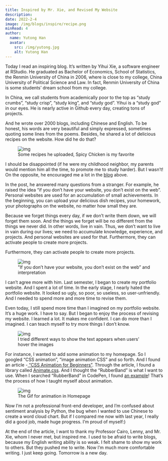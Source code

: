 ```yaml
---
title: Inspired by Mr. Xie, and Revised My Website
description: 
date: 2022-2-4
image: /img/blogs/inspire/recipe.png
minRead: 4
author:
  name: Yutong Han
  avatar:
    src: /img/yutong.jpg
    alt: Yutong Han
---
```


Today I read an inspiring blog. It’s written by Yihui Xie, a software engineer at RStudio. He graduated as Bachelor of Economics, School of Statistics, the Renmin University of China in 2006, where is close to my college, China University of Political Science and Law. In fact, Renmin University of China is some students’ dream school from my college.

In China, we call students from academically poor to the top as “study crumbs”, “study crisp”, “study king”, and “study god”. Yihui is a “study god” in our eyes. He is nearly active in Github every day, creating tons of projects.

And he wrote over 2000 blogs, including Chinese and English. To be honest, his words are very beautiful and simply expressed, sometimes quoting some lines from the poems. Besides, he shared a lot of delicious recipes on the website. How did he do that?

<figure class="blog-img-container">
  <img src="/img/blogs/inspire/recipe.png" class="blog-img-small" alt="img" loading="lazy" />
  <figcaption class="blog-img-caption">Some recipes he uploaded, Spicy Chicken is my favorite</figcaption>
</figure>

I should be disappointed (if he were my childhood neighbor, my parents would mention him all the time, to promote me to study harder). But I wasn’t! On the opposite, he encouraged me a lot in the [blog](https://yihui.org/cn/2019/07/inner-peace/) above.

In the post, he answered many questions from a stranger. For example, he raised the idea “if you don’t have your website, you don’t exist on the web”. Personal websites are used for an accumulation of small achievements. In the beginning, you can upload your delicious dish recipes, your homework, your photographs on the website, no matter how small they are.

Because we forget things every day, if we don’t write them down, we will forget them soon. And the things we forget will be no different from the things we never did. In other words, live in vain. Thus, we don’t want to live in vain during our lives; we need to accumulate knowledge, experience, and projects. And personal websites are used for that. Furthermore, they can activate people to create more projects.

Furthermore, they can activate people to create more projects.

<figure class="blog-img-container">
  <img src="/img/blogs/inspire/yihui.jpg" class="blog-img-small" alt="img" loading="lazy" />
  <figcaption class="blog-img-caption">"If you don’t have your website, you don’t exist on the web” and interpretation</figcaption>
</figure>

I can’t agree more with him. Last semester, I began to create my portfolio website. And I spent a lot of time. In the early stage, I nearly hated the portfolio website. It looked so ugly, so poor, so useless, so user-unfriendly. And I needed to spend more and more time to revise them.

Even today, I still spend more time than I imagined on my portfolio website. It’s a huge work. I have to say. But I began to enjoy the process of revising my website. I learned a lot. It makes me confident. I can do more than I imagined. I can teach myself to try more things I don’t know.

<figure class="blog-img-container">
  <img src="/img/blogs/inspire/hover.png" class="blog-img-small" alt="img" loading="lazy" />
  <figcaption class="blog-img-caption">I tried different ways to show the text appears when users' hover the images</figcaption>
</figure>

For instance, I wanted to add some animation to my homepage. So I googled “CSS animation”, “image animation CSS” and so forth. And I found an article -[ “CSS Animation for Beginners”](https://thoughtbot.com/blog/css-animation-for-beginners). Through the article, I found a library called [Animate.css](https://animate.style/). And I thought the “RubberBand” is what I want to use. When I searched “RubberBand” in CodePen, I found [an example](https://codepen.io/levineuland/pen/AmwCL)! That’s the process of how I taught myself about animation.

<figure class="blog-img-container">
  <img src="/img/blogs/inspire/profileanimation.gif" class="blog-img-small" alt="img" loading="lazy" />
  <figcaption class="blog-img-caption">The Gif for animation in Homepage</figcaption>
</figure>

Now I’m not a professional front-end developer, and I’m confused about sentiment analysis by Python, the bug when I wanted to use Chinese to create a word cloud chart. But if I compared me now with last year, I really did a good job, made huge progress. I’m proud of myself:)

At the end of the article, I want to thank my Professor Cairo, Lenny, and Mr. Xie, whom I never met, but inspired me. I used to be afraid to write blogs, because my English writing ability is so weak. I felt shame to show my work to others. But they pushed me to write. Now I’m much more comfortable writing. I just keep going. Tomorrow is a new day.
